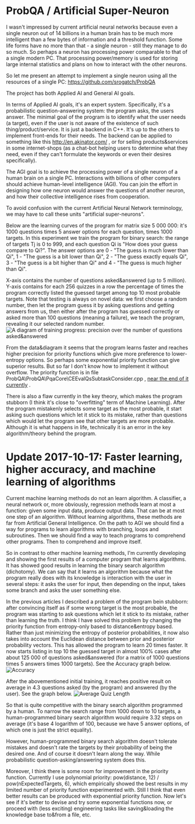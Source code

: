 # ProbQA / Artificial Super-Neuron
I wasn't impressed by current artificial neural networks because even a single neuron out of 14 billions in a human brain has to be much more intelligent than a few bytes of information and a threshold function. Some life forms have no more than that - a single neuron - still they manage to do so much. So perhaps a neuron has processing power comparable to that of a single modern PC. That processing power/memory is used for storing large internal statistics and plans on how to interact with the other neurons.

So let me present an attempt to implement a single neuron using all the resources of a single PC: https://github.com/srogatch/ProbQA

The project has both Applied AI and General AI goals.

In terms of Applied AI goals, it's an expert system. Specifically, it's a probabilistic question-answering system: the program asks, the users answer. The minimal goal of the program is to identify what the user needs (a target), even if the user is not aware of the existence of such thing/product/service. It is just a backend in C++. It's up to the others to implement front-ends for their needs. The backend can be applied to something like this http://en.akinator.com/ , or for selling products&services in some internet-shops (as a chat-bot helping users to determine what they need, even if they can't formulate the keywords or even their desires specifically).

The AGI goal is to achieve the processing power of a single neuron of a human brain on a single PC. Interactions with billions of other computers should achieve human-level intelligence (AGI). You can join the effort in designing how one neuron would answer the questions of another neuron, and how their collective intelligence rises from cooperation.

To avoid confusion with the current Artificial Neural Network terminology, we may have to call these units "artificial super-neurons".

Below are the learning curves of the program for matrix size 5 000 000: it's 1000 questions times 5 answer options for each question, times 1000 targets. In this experiment we train the program for binary search: the range of targets Tj is 0 to 999, and each question Qi is "How does your guess compare to Qi?". The answer options are 0 - "The guess is much lower than Qi", 1 - "The guess is a bit lower than Qi", 2 - "The guess exactly equals Qi", 3 - "The guess is a bit higher than Qi" and 4 - "The guess is much higher than Qi".

X-axis contains the number of questions asked&answered (up to 5 million). Y-axis contains for each 256 quizzes in a row the percentage of times the program correctly listed the guessed target among top 10 most probable targets. Note that testing is always on novel data: we first choose a random number, then let the program guess it by asking questions and getting answers from us, then either after the program has guessed correctly or asked more than 100 questions (meaning a failure), we teach the program, revealing it our selected random number.
![A diagram of training progress: precision over the number of questions asked&answered](https://raw.githubusercontent.com/srogatch/ProbQA/master/ProbQA/Notes/Metrics/TrainingProgress/AllPriorities.jpg)

From the data&diagram it seems that the program learns faster and reaches higher precision for priority functions which give more preference to lower-entropy options. So perhaps some exponential priority function can give superior results. But so far I don't know how to implement it without overflow. The priority function is in file ProbQA\ProbQA\PqaCore\CEEvalQsSubtaskConsider.cpp , [near the end of it currently](https://github.com/srogatch/ProbQA/blob/bb99aa26d1f27caa43a36b309a50beff6f8264ee/ProbQA/PqaCore/CEEvalQsSubtaskConsider.cpp#L111) .

There is also a flaw currently in the key theory, which makes the program stubborn (I think it's close to "overfitting" term of Machine Learning). After the program mistakenly selects some target as the most probable, it start asking such questions which let it stick to its mistake, rather than questions which would let the program see that other targets are more probable. Although it is what happens in life, technically it is an error in the key algorithm/theory behind the program.

# Update 2017-10-17: Faster learning, higher accuracy, and machine learning of algorithms

Current machine learning methods do not an learn algorithm. A classifier, a neural network or, more obviously, regression methods learn at most a function: given some input data, produce output data. That can be at most one step of an algorithm. Without learning algorithms, these methods are far from Artificial General Intelligence. On the path to AGI we should find a way for programs to learn algorithms with branching, loops and subroutines. Then we should find a way to teach programs to comprehend other programs. Then to comprehend and improve itself.

So in contrast to other machine learning methods, I'm currently developing and showing the first results of a computer program that learns algorithms. It has showed good results in learning the binary search algorithm (dichotomy). We can say that it learns an algorithm because what the program really does with its knowledge is interaction with the user in several steps: it asks the user for input, then depending on the input, takes some branch and asks the user something else.

In the previous articles I described a problem of the program bein stubborn: after convincing itself as if some wrong target is the most probable, the program was starting to ask questions which let it stick to its mistake, rather than learning the truth. I think I have solved this problem by changing the priority function from entropy-only based to distance&entropy based. Rather than just minimizing the entropy of posterior probabilities, it now also takes into account the Euclidean distance between prior and posterior probability vectors. This has allowed the program to learn 20 times faster. It now starts listing in top 10 the guessed target in almost 100% cases after about 125 000 of questions asked&answered (for a matrix of 1000 questions times 5 answers times 1000 targets). See the Accuracy graph below.
![Accuracy](https://raw.githubusercontent.com/srogatch/ProbQA/master/ProbQA/Notes/Metrics/TrainingProgress/D12_div_ET6_accuracy.jpg)

After the abovementioned initial training, it reaches positive result on average in 4.3 questions asked (by the program) and answered (by the user). See the graph below.
![Average Quiz Length](https://raw.githubusercontent.com/srogatch/ProbQA/master/ProbQA/Notes/Metrics/TrainingProgress/D12_div_ET6_quizLen.jpg)

So that is quite competitive with the binary search algorithm programmed by a human. To narrow the search range from 1000 down to 10 targets, a human-programmed binary search algorithm would require 3.32 steps on average (it's base 4 logarithm of 100, because we have 5 answer options, of which one is just the strict equality).

However, human-programmed binary search algorithm doesn't tolerate mistakes and doesn't rate the targets by their probability of being the desired one. And of course it doesn't learn along the way. While probabilistic question-asking/answering system does this.

Moreover, I think there is some room for improvement in the priority function. Currently I use polynomial priority: pow(distance, 12) / pow(nExpectedTargets, 6), which empirically showed the best results in my limited number of priority function experimented with. Still I think that even better results can be produced with exponential priority function. Now let's see if it's better to devise and try some exponential functions now, or proceed with (less exciting) engineering tasks like saving&loading the knowledge base to&from a file, etc.
